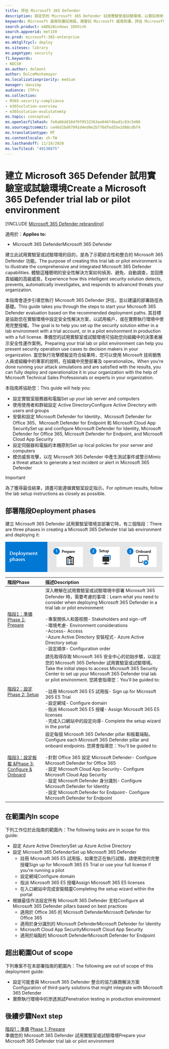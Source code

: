 ```yaml
---
title: 評估 Microsoft 365 Defender
description: 設定您的 Microsoft 365 Defender 試用實驗室或試驗環境，以嘗試用來保護組織中裝置、身分識別、資料和應用程式的安全性解決方案。
keywords: Microsoft 威脅防護試用版，請嘗試 Microsoft 威脅防護，評估 Microsoft 威脅防護，Microsoft 威脅防護實驗，Microsoft 威脅防護試驗，網路安全性，高級持續性威脅，企業安全性，裝置，裝置，身分識別，使用者，資料，應用程式，事件，自動化調查和修正，高級搜尋
search.product: eADQiWindows 10XVcnh
search.appverid: met150
ms.prod: microsoft-365-enterprise
ms.mktglfcycl: deploy
ms.sitesec: library
ms.pagetype: security
f1.keywords:
- NOCSH
ms.author: dolmont
author: DulceMontemayor
ms.localizationpriority: medium
manager: dansimp
audience: ITPro
ms.collection:
- M365-security-compliance
- m365solution-overview
- m365solution-evalutatemtp
ms.topic: conceptual
ms.openlocfilehash: fe0a06dd104f0f0532363ee046f4bad1c03c5400
ms.sourcegitcommit: ce46d1bd67091d4ed0e2b776dfed55e2d88cdbf4
ms.translationtype: MT
ms.contentlocale: zh-TW
ms.lasthandoff: 11/18/2020
ms.locfileid: "49130875"
---
```

# <a name="create-a-microsoft-365-defender-trial-lab-or-pilot-environment"></a><span data-ttu-id="5f5ab-104">建立 Microsoft 365 Defender 試用實驗室或試驗環境</span><span class="sxs-lookup"><span data-stu-id="5f5ab-104">Create a Microsoft 365 Defender trial lab or pilot environment</span></span> 

[!INCLUDE [Microsoft 365 Defender rebranding](../includes/microsoft-defender.md)]


<span data-ttu-id="5f5ab-105">適用於：</span><span class="sxs-lookup"><span data-stu-id="5f5ab-105">**Applies to:**</span></span>
- <span data-ttu-id="5f5ab-106">Microsoft 365 Defender</span><span class="sxs-lookup"><span data-stu-id="5f5ab-106">Microsoft 365 Defender</span></span>

<span data-ttu-id="5f5ab-107">建立此試用實驗室或試驗環境的目的，是為了示範綜合性和整合的 Microsoft 365 Defender 功能。</span><span class="sxs-lookup"><span data-stu-id="5f5ab-107">The purpose of creating this trial lab or pilot environment is to illustrate the comprehensive and integrated Microsoft 365 Defender capabilities.</span></span> <span data-ttu-id="5f5ab-108">體驗這種聰明的安全性解決方案如何偵測、避免、自動調查，並回應貴組織的高級威脅。</span><span class="sxs-lookup"><span data-stu-id="5f5ab-108">Experience how this intelligent security solution detects, prevents, automatically investigates, and responds to advanced threats your organization.</span></span> 

<span data-ttu-id="5f5ab-109">本指南會逐步引導您執行 Microsoft 365 Defender 評估，並以建議的部署路徑為基礎。</span><span class="sxs-lookup"><span data-stu-id="5f5ab-109">This guide takes you through the steps to start your Microsoft 365 Defender evaluation based on the recommended deployment paths.</span></span> <span data-ttu-id="5f5ab-110">其目標是協助您在實驗環境中設定安全性解決方案，以試用帳戶，或在實際執行環境中使用完整授權。</span><span class="sxs-lookup"><span data-stu-id="5f5ab-110">The goal is to help you set up the security solution either in a lab environment with a trial account, or in a pilot environment in production with a full license.</span></span> <span data-ttu-id="5f5ab-111">準備您的試用實驗室或試驗環境可協助您向組織中的決策者展示安全性運作案例。</span><span class="sxs-lookup"><span data-stu-id="5f5ab-111">Preparing your trial lab or pilot environment can help you present security operation use cases to decision makers in your organization.</span></span> <span data-ttu-id="5f5ab-112">當您執行攻擊模擬並符合結果時，您可以使用 Microsoft 技術銷售人員或組織中的專家的說明，在組織中完整部署及 operationalize。</span><span class="sxs-lookup"><span data-stu-id="5f5ab-112">When you’re done running your attack simulations and are satisfied with the results, you can fully deploy and operationalize it in your organization with the help of Microsoft Technical Sales Professionals or experts in your organization.</span></span> 

<span data-ttu-id="5f5ab-113">本指南將協助您：</span><span class="sxs-lookup"><span data-stu-id="5f5ab-113">This guide will help you:</span></span>
- <span data-ttu-id="5f5ab-114">設定實驗室服務器和電腦</span><span class="sxs-lookup"><span data-stu-id="5f5ab-114">Set up your lab server and computers</span></span>
- <span data-ttu-id="5f5ab-115">使用使用者和群組設定 Active Directory</span><span class="sxs-lookup"><span data-stu-id="5f5ab-115">Configure Active Directory with users and groups</span></span>
- <span data-ttu-id="5f5ab-116">安裝和設定 Microsoft Defender for Identity、Microsoft Defender for Office 365、Microsoft Defender for Endpoint 和 Microsoft Cloud App Security</span><span class="sxs-lookup"><span data-stu-id="5f5ab-116">Set up and configure Microsoft Defender for Identity, Microsoft Defender for Office 365, Microsoft Defender for Endpoint, and Microsoft Cloud App Security</span></span>
- <span data-ttu-id="5f5ab-117">設定伺服器和電腦的本機原則</span><span class="sxs-lookup"><span data-stu-id="5f5ab-117">Set up local policies for your server and computers</span></span>
- <span data-ttu-id="5f5ab-118">模仿威脅攻擊，以在 Microsoft 365 Defender 中產生測試事件或警示</span><span class="sxs-lookup"><span data-stu-id="5f5ab-118">Mimic a threat attack to generate a test incident or alert in Microsoft 365 Defender</span></span>

>[!IMPORTANT]
><span data-ttu-id="5f5ab-119">為了獲得最佳結果，請盡可能遵循實驗室設定指示。</span><span class="sxs-lookup"><span data-stu-id="5f5ab-119">For optimum results, follow the lab setup instructions as closely as possible.</span></span>


## <a name="deployment-phases"></a><span data-ttu-id="5f5ab-120">部署階段</span><span class="sxs-lookup"><span data-stu-id="5f5ab-120">Deployment phases</span></span>

<span data-ttu-id="5f5ab-121">建立 Microsoft 365 Defender 試用實驗室環境並部署它時，有三個階段：</span><span class="sxs-lookup"><span data-stu-id="5f5ab-121">There are three phases in creating a Microsoft 365 Defender trial lab environment and deploying it:</span></span>

![部署階段：準備、安裝、板載](../../media/phase-diagrams/deployment-phases.png)

|<span data-ttu-id="5f5ab-123">階段</span><span class="sxs-lookup"><span data-stu-id="5f5ab-123">Phase</span></span> | <span data-ttu-id="5f5ab-124">描述</span><span class="sxs-lookup"><span data-stu-id="5f5ab-124">Description</span></span> | 
|:-------|:-----|
|[<span data-ttu-id="5f5ab-125">階段1：準備</span><span class="sxs-lookup"><span data-stu-id="5f5ab-125">Phase 1: Prepare</span></span>](prepare-mtpeval.md)| <span data-ttu-id="5f5ab-126">深入瞭解在試用實驗室或試驗環境中部署 Microsoft 365 Defender 時，需要考慮的事項：</span><span class="sxs-lookup"><span data-stu-id="5f5ab-126">Learn what you need to consider when deploying Microsoft 365 Defender in a trial lab or pilot environment:</span></span> <br><br><span data-ttu-id="5f5ab-127">-專案關係人和簽核關</span><span class="sxs-lookup"><span data-stu-id="5f5ab-127">- Stakeholders and sign-off</span></span> <br> <span data-ttu-id="5f5ab-128">-環境考慮</span><span class="sxs-lookup"><span data-stu-id="5f5ab-128">- Environment considerations</span></span> <br><span data-ttu-id="5f5ab-129">-Access</span><span class="sxs-lookup"><span data-stu-id="5f5ab-129">- Access</span></span> <br><span data-ttu-id="5f5ab-130">-Azure Active Directory 安裝程式</span><span class="sxs-lookup"><span data-stu-id="5f5ab-130">- Azure Active Directory setup</span></span> <br> <span data-ttu-id="5f5ab-131">-設定順序</span><span class="sxs-lookup"><span data-stu-id="5f5ab-131">- Configuration order</span></span>
|[<span data-ttu-id="5f5ab-132">階段2：設定</span><span class="sxs-lookup"><span data-stu-id="5f5ab-132">Phase 2: Setup</span></span>](setup-mtpeval.md)|  <span data-ttu-id="5f5ab-133">請先取得存取 Microsoft 365 安全中心的初始步驟，以設定您的 Microsoft 365 Defender 試用實驗室或試驗環境。</span><span class="sxs-lookup"><span data-stu-id="5f5ab-133">Take the initial steps to access Microsoft 365 Security Center to set up your Microsoft 365 Defender trial lab or pilot environment.</span></span> <span data-ttu-id="5f5ab-134">您將會指導您：</span><span class="sxs-lookup"><span data-stu-id="5f5ab-134">You'll be guided to:</span></span><br><br><span data-ttu-id="5f5ab-135">-註冊 Microsoft 365 E5 試用版</span><span class="sxs-lookup"><span data-stu-id="5f5ab-135">- Sign up for Microsoft 365 E5 Trial</span></span> <br>  <span data-ttu-id="5f5ab-136">-設定網域</span><span class="sxs-lookup"><span data-stu-id="5f5ab-136">- Configure domain</span></span><br><span data-ttu-id="5f5ab-137">-指派 Microsoft 365 E5 授權</span><span class="sxs-lookup"><span data-stu-id="5f5ab-137">- Assign Microsoft 365 E5 licenses</span></span><br><span data-ttu-id="5f5ab-138">-完成入口網站中的設定向導</span><span class="sxs-lookup"><span data-stu-id="5f5ab-138">- Complete the setup wizard in the portal</span></span>|
|[<span data-ttu-id="5f5ab-139">階段3：設定板載 &</span><span class="sxs-lookup"><span data-stu-id="5f5ab-139">Phase 3: Configure & Onboard</span></span>](config-mtpeval.md) | <span data-ttu-id="5f5ab-140">設定每個 Microsoft 365 Defender pillar 和板載端點。</span><span class="sxs-lookup"><span data-stu-id="5f5ab-140">Configure each Microsoft 365 Defender pillar and onboard endpoints.</span></span> <span data-ttu-id="5f5ab-141">您將會指導您：</span><span class="sxs-lookup"><span data-stu-id="5f5ab-141">You'll be guided to:</span></span><br><br><span data-ttu-id="5f5ab-142">-針對 Office 365 設定 Microsoft Defender</span><span class="sxs-lookup"><span data-stu-id="5f5ab-142">- Configure Microsoft Defender for Office 365</span></span><br><span data-ttu-id="5f5ab-143">-設定 Microsoft Cloud App Security</span><span class="sxs-lookup"><span data-stu-id="5f5ab-143">- Configure Microsoft Cloud App Security</span></span><br><span data-ttu-id="5f5ab-144">-設定 Microsoft Defender 身分識別</span><span class="sxs-lookup"><span data-stu-id="5f5ab-144">- Configure Microsoft Defender for Identity</span></span><br><span data-ttu-id="5f5ab-145">-設定 Microsoft Defender for Endpoint</span><span class="sxs-lookup"><span data-stu-id="5f5ab-145">- Configure Microsoft Defender for Endpoint</span></span>


## <a name="in-scope"></a><span data-ttu-id="5f5ab-146">在範圍內</span><span class="sxs-lookup"><span data-stu-id="5f5ab-146">In scope</span></span>

<span data-ttu-id="5f5ab-147">下列工作位於此指南的範圍內：</span><span class="sxs-lookup"><span data-stu-id="5f5ab-147">The following tasks are in scope for this guide:</span></span>
-   <span data-ttu-id="5f5ab-148">設定 Azure Active Directory</span><span class="sxs-lookup"><span data-stu-id="5f5ab-148">Set up Azure Active Directory</span></span>
-   <span data-ttu-id="5f5ab-149">設定 Microsoft 365 Defender</span><span class="sxs-lookup"><span data-stu-id="5f5ab-149">Set up Microsoft 365 Defender</span></span>
    -   <span data-ttu-id="5f5ab-150">註冊 Microsoft 365 E5 試用版，如果您正在執行試驗，請使用您的完整授權</span><span class="sxs-lookup"><span data-stu-id="5f5ab-150">Sign up for Microsoft 365 E5 Trial or use your full license if you're running a pilot</span></span>
    -   <span data-ttu-id="5f5ab-151">設定網域</span><span class="sxs-lookup"><span data-stu-id="5f5ab-151">Configure domain</span></span>
    -   <span data-ttu-id="5f5ab-152">指派 Microsoft 365 E5 授權</span><span class="sxs-lookup"><span data-stu-id="5f5ab-152">Assign Microsoft 365 E5 licenses</span></span>
    -   <span data-ttu-id="5f5ab-153">在入口網站中完成安裝精靈</span><span class="sxs-lookup"><span data-stu-id="5f5ab-153">Completing the setup wizard within the portal</span></span>
-   <span data-ttu-id="5f5ab-154">根據最佳作法設定所有 Microsoft 365 Defender 支柱</span><span class="sxs-lookup"><span data-stu-id="5f5ab-154">Configure all Microsoft 365 Defender pillars based on best practices</span></span>
    -   <span data-ttu-id="5f5ab-155">適用於 Office 365 的 Microsoft Defender</span><span class="sxs-lookup"><span data-stu-id="5f5ab-155">Microsoft Defender for Office 365</span></span>
    -   <span data-ttu-id="5f5ab-156">適用於身分識別的 Microsoft Defender</span><span class="sxs-lookup"><span data-stu-id="5f5ab-156">Microsoft Defender for Identity</span></span>
    -   <span data-ttu-id="5f5ab-157">Microsoft Cloud App Security</span><span class="sxs-lookup"><span data-stu-id="5f5ab-157">Microsoft Cloud App Security</span></span>
    -   <span data-ttu-id="5f5ab-158">適用於端點的 Microsoft Defender</span><span class="sxs-lookup"><span data-stu-id="5f5ab-158">Microsoft Defender for Endpoint</span></span>

## <a name="out-of-scope"></a><span data-ttu-id="5f5ab-159">超出範圍</span><span class="sxs-lookup"><span data-stu-id="5f5ab-159">Out of scope</span></span>

<span data-ttu-id="5f5ab-160">下列專案不在本部署指南的範圍內：</span><span class="sxs-lookup"><span data-stu-id="5f5ab-160">The following are out of scope of this deployment guide:</span></span>

-   <span data-ttu-id="5f5ab-161">設定可能會與 Microsoft 365 Defender 整合的協力廠商解決方案</span><span class="sxs-lookup"><span data-stu-id="5f5ab-161">Configuration of third-party solutions that might integrate with Microsoft 365 Defender</span></span>
-   <span data-ttu-id="5f5ab-162">實際執行環境中的滲透測試</span><span class="sxs-lookup"><span data-stu-id="5f5ab-162">Penetration testing in production environment</span></span>

## <a name="next-step"></a><span data-ttu-id="5f5ab-163">後續步驟</span><span class="sxs-lookup"><span data-stu-id="5f5ab-163">Next step</span></span>
<span data-ttu-id="5f5ab-164">[階段1：準備](prepare-mtpeval.md) 
</span><span class="sxs-lookup"><span data-stu-id="5f5ab-164">[Phase 1: Prepare](prepare-mtpeval.md) 
</span></span><br> <span data-ttu-id="5f5ab-165">準備您的 Microsoft 365 Defender 試用實驗室或試驗環境</span><span class="sxs-lookup"><span data-stu-id="5f5ab-165">Prepare your Microsoft 365 Defender trial lab or pilot environment</span></span>
